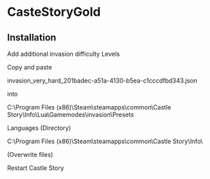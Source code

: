 # CasteStoryGold

## Installation
Add additional invasion difficulty Levels

Copy and paste 

invasion_very_hard_201badec-a51a-4130-b5ea-c1cccdfbd343.json

into 

C:\Program Files (x86)\Steam\steamapps\common\Castle Story\Info\Lua\Gamemodes\invasion\Presets

Languages (Directory)

C:\Program Files (x86)\Steam\steamapps\common\Castle Story\Info\

(Overwrite files)

Restart Castle Story
